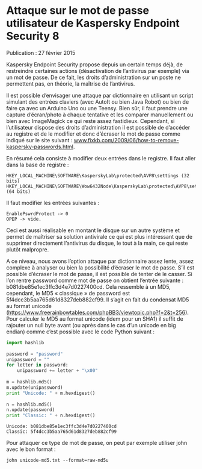 # Attaque sur le mot de passe utilisateur de Kaspersky Endpoint Security 8

Publication : 27 février 2015

Kaspersky Endpoint Security propose depuis un certain temps déjà, de restreindre certaines actions (désactivation de l’antivirus par exemple) via un mot de passe. De ce fait, les droits d’administration sur un poste ne permettent pas, en théorie, la maîtrise de l’antivirus.

Il est possible d’envisager une attaque par dictionnaire en utilisant un script simulant des entrées claviers (avec AutoIt ou bien Java Robot) ou bien de faire ça avec un Arduino Uno ou une Teensy. Bien sûr, il faut prendre une capture d’écran/photo à chaque tentative et les comparer manuellement ou bien avec ImageMagick ce qui reste assez fastidieux. Cependant, si l’utilisateur dispose des droits d’administration il est possible de d’accéder au registre et de le modifier et donc d’écraser le mot de passe comme indiqué sur le site suivant : www.fixkb.com/2009/06/how-to-remove-kaspersky-passwords.html.

En résumé cela consiste à modifier deux entrées dans le registre. Il faut aller dans la base de registre : 

```
HKEY_LOCAL_MACHINE\SOFTWARE\KasperskyLab\protected\AVP8\settings (32 bits)
HKEY_LOCAL_MACHINE\SOFTWARE\Wow6432Node\KasperskyLab\protected\AVP8\settings (64 bits)
```

Il faut modifier les entrées suivantes : 
```
EnablePswrdProtect -> 0
OPEP -> vide.
```

Ceci est aussi réalisable en montant le disque sur un autre système et permet de maîtriser sa solution antivirale ce qui est plus intéressant que de supprimer directement l’antivirus du disque, le tout à la main, ce qui reste plutôt malpropre.

A ce niveau, nous avons l’option attaque par dictionnaire assez lente, assez complexe à analyser ou bien la possibilité d’écraser le mot de passe. S’il est possible d’écraser le mot de passe, il est possible de tenter de le casser. Si l’on rentre password comme mot de passe on obtient l’entrée suivante : b081dbe85e1ec3ffc3d4e7d0227400cd. Cela ressemble à un MD5, cependant, le MD5 « classique » de password est 5f4dcc3b5aa765d61d8327deb882cf99. Il s’agit en fait du condensat MD5 au format unicode (https://www.freerainbowtables.com/phpBB3/viewtopic.php?f=2&t=256). Pour calculer le MD5 au format unicode (idem pour un SHA1) il suffit de rajouter un null byte avant (ou après dans le cas d’un unicode en big endian) comme c’est possible avec le code Python suivant :

```python
import hashlib
 
password = "password"
unipassword = ""
for letter in password:
    unipassword += letter + "\x00"
 
m = hashlib.md5()
m.update(unipassword)
print "Unicode: " + m.hexdigest()
 
n = hashlib.md5()
n.update(password)
print "Classic: " + n.hexdigest()
```
```
Unicode: b081dbe85e1ec3ffc3d4e7d0227400cd
Classic: 5f4dcc3b5aa765d61d8327deb882cf99
```
Pour attaquer ce type de mot de passe, on peut par exemple utiliser john avec le bon format :
```
john unicode-md5.txt --format=raw-md5u
```
